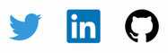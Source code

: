 <p align="center">
  <a href="https://twitter.com/aitormagan"><img src="https://raw.githubusercontent.com/aitormagan/aitormagan.github.io/master/assets/twitter.png" height="60px" style="margin:20px" /></a>
  <a href="https://linkedin.com/in/aitormagan"><img src="https://raw.githubusercontent.com/aitormagan/aitormagan.github.io/master/assets/linkedin.png" height="60px" style="margin:20px" /></a>
  <a href="https://github.com/aitormagan"><img src="https://raw.githubusercontent.com/aitormagan/aitormagan.github.io/master/assets/github.png" height="60px" style="margin:20px" /></a>
</p>
